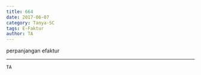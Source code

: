 ```yaml
---
title: 664
date: 2017-06-07
category: Tanya-SC
tags: E-Faktur
author: TA
---
```


perpanjangan efaktur

---



`TA`
